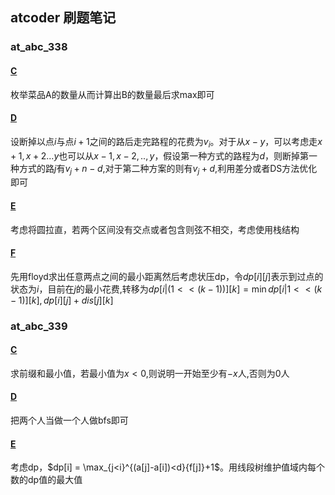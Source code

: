 ## atcoder 刷题笔记

### at_abc_338
#### [C](https://www.luogu.com.cn/problem/AT_abc338_c)
枚举菜品A的数量从而计算出B的数量最后求max即可
#### [D](https://www.luogu.com.cn/problem/AT_abc338_d)
设断掉以点$i$与点$i+1$之间的路后走完路程的花费为$v_i$。对于从$x-y$，可以考虑走$x+1,x+2...y$也可以从$x-1,x-2,..,y$，假设第一种方式的路程为$d$，则断掉第一种方式的路$j$有$v_j + n-d$,对于第二种方案的则有$v_j + d$,利用差分或者DS方法优化即可
#### [E](https://www.luogu.com.cn/problem/AT_abc338_e)
考虑将圆拉直，若两个区间没有交点或者包含则弦不相交，考虑使用栈结构
#### [F](https://www.luogu.com.cn/problem/AT_abc338_f)
先用floyd求出任意两点之间的最小距离然后考虑状压dp，令$dp[i][j]$表示到过点的状态为$i$，目前在$j$的最小花费,转移为$dp[i|(1<<(k-1))][k] = \min{dp[i|1<<(k-1)][k],dp[i][j]+dis[j][k]}$
### at_abc_339
#### [C](https://www.luogu.com.cn/problem/AT_abc33_c)
求前缀和最小值，若最小值为$x<0$,则说明一开始至少有$-x$人,否则为$0$人
#### [D](https://www.luogu.com.cn/problem/AT_abc339_d)
把两个人当做一个人做bfs即可
#### [E](https://www.luogu.com.cn/problem/AT_abc339_e)
考虑dp，$dp[i] = \max_{j<i}^{(a[j]-a[i])<d}{f[j]}+1$。用线段树维护值域内每个数的dp值的最大值